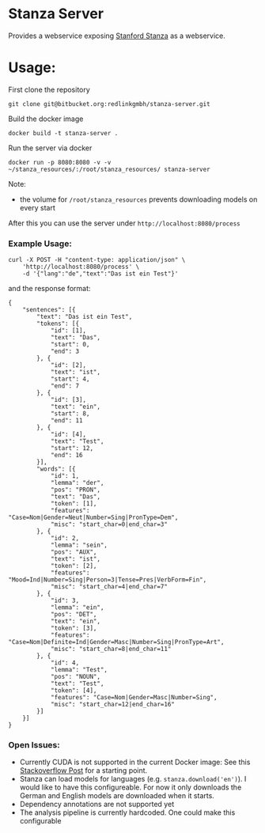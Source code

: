 # Stanza Server

Provides a webservice exposing [Stanford Stanza](https://stanfordnlp.github.io/stanza/index.html) as a webservice.

# Usage:

First clone the repository

```
git clone git@bitbucket.org:redlinkgmbh/stanza-server.git
```

Build the docker image

```
docker build -t stanza-server .
```

Run the server via docker 

```
docker run -p 8080:8080 -v -v ~/stanza_resources/:/root/stanza_resources/ stanza-server
```

Note:

 * the volume for `/root/stanza_resources` prevents downloading models on every start

After this you can use the server under `http://localhost:8080/process`

### Example Usage:

```
curl -X POST -H "content-type: application/json" \
    'http://localhost:8080/process' \
    -d '{"lang":"de","text":"Das ist ein Test"}'
```

and the response format:

```
{
	"sentences": [{
		"text": "Das ist ein Test",
		"tokens": [{
			"id": [1],
			"text": "Das",
			"start": 0,
			"end": 3
		}, {
			"id": [2],
			"text": "ist",
			"start": 4,
			"end": 7
		}, {
			"id": [3],
			"text": "ein",
			"start": 8,
			"end": 11
		}, {
			"id": [4],
			"text": "Test",
			"start": 12,
			"end": 16
		}],
		"words": [{
			"id": 1,
			"lemma": "der",
			"pos": "PRON",
			"text": "Das",
			"token": [1],
			"features": "Case=Nom|Gender=Neut|Number=Sing|PronType=Dem",
			"misc": "start_char=0|end_char=3"
		}, {
			"id": 2,
			"lemma": "sein",
			"pos": "AUX",
			"text": "ist",
			"token": [2],
			"features": "Mood=Ind|Number=Sing|Person=3|Tense=Pres|VerbForm=Fin",
			"misc": "start_char=4|end_char=7"
		}, {
			"id": 3,
			"lemma": "ein",
			"pos": "DET",
			"text": "ein",
			"token": [3],
			"features": "Case=Nom|Definite=Ind|Gender=Masc|Number=Sing|PronType=Art",
			"misc": "start_char=8|end_char=11"
		}, {
			"id": 4,
			"lemma": "Test",
			"pos": "NOUN",
			"text": "Test",
			"token": [4],
			"features": "Case=Nom|Gender=Masc|Number=Sing",
			"misc": "start_char=12|end_char=16"
		}]
	}]
}
```

### Open Issues:

* Currently CUDA is not supported in the current Docker image: See this 
[Stackoverflow Post](https://stackoverflow.com/questions/60718574/containerization-of-a-python-code-with-stanfordnlp-that-uses-gpu)
for a starting point.
* Stanza can load models for languages (e.g. `stanza.download('en')`). I would like to have this configureable.
For now it only downloads the German and English models are downloaded when it starts. 
* Dependency annotations are not supported yet
* The analysis pipeline is currently hardcoded. One could make this configurable 
